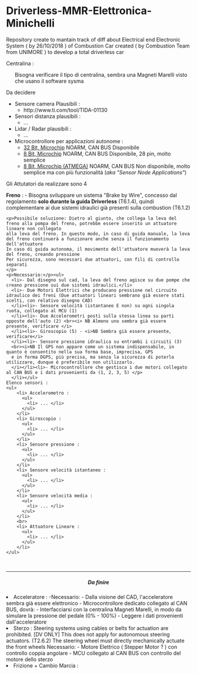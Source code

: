 # Driverless-MMR-Elettronica-Minichelli
Repository create to mantain track of diff about Electrical end Electronic System ( by 26/10/2018 ) of Combustion Car created ( by Combustion Team from UNIMORE ) to develop a total driverless car

Centralina :
<ul>Bisogna verificare il tipo di centralina, sembra una Magneti Marelli visto che usano il software sysma
</ul>
<p>Da decidere</p><ul>
  <li>Sensore camera Plausibili :
      <ul>
        <li>http://www.ti.com/tool/TIDA-01130</li>
      </ul>
  </li>
  <li>Sensori distanza plausibili :
    <ul>
      <li>...</li>
    </ul>
  </li>
  <li>Lidar / Radar plausibili :
    <ul>
      <li>...</li>
    </ul>
  </li>
  <li>Microcontrollore per applicazioni autonome :
    <ul>
      <li><a href="https://www.microchip.com/wwwproducts/en/PIC32MZ1024ECH064"> 32 Bit, Microchip</a> NOARM, CAN BUS Disponibile</li>
      <li><a href="https://www.microchip.com/wwwproducts/en/PIC18F26K83"> 8 Bit, Microchip</a> NOARM, CAN BUS Disponibile, 28 pin, molto semplice</li>
      <li><a href="https://www.microchip.com/wwwproducts/en/PIC18F26K83"> 8 Bit, Microchip (ATMEGA)</a> NOARM, CAN BUS Non disponibile, molto semplice ma con più funzionalità (<i>aka "Sensor Node Applications"</i>)</li>
    </ul>
  </li>
</ul>

<p>Gli Attutatori da realizzare sono 4</p>
  <b>Freno</b> :
  - Bisogna sviluppare un sistema "Brake by Wire", concesso dal regolamento <b>solo durante la guida Driverless</b> (T6.1.4), quindi
    complementare ai due sistemi idraulici già presenti sulla combustion (T6.1.2)

    <p>Possibile soluzione: Dietro al giunto, che collega la leva del freno alla pompa del freno, potrebbe essere inserito un attuatore lineare non collegato
    alla leva del freno. In questo modo, in caso di guida manuale, la leva del freno continuerà a funzionare anche senza il funzionamento dell'attuatore
    In caso di guida autonoma, il movimento dell'attuatore muoverà la leva del freno, creando pressione
    Per sicurezza, sono necessari due attuatori, con fili di controllo separati
    </p>
    <p>Necessario:</p><ul>
      <li>- Dal disegno sul cad, la leva del freno agisce su due pompe che creano pressione sui due sistemi idraulici.</li>
      <li>- Due Motori Elettrici che producano pressione nel circuito idraulico dei freni (Due attuatori lineari sembrano già essere stati scelti, con relativo disegno CAD)
      </li><li>- Sensore velocità (istantaneo E non) su ogni singola ruota, collegato al MCU (1)
      </li><li>- Due Accelerometri posti sulla stessa linea su parti opposte dell'auto (2) <br><i> NB Almeno uno sembra già essere presente, verificare </i>
      </li><li>- Giroscopio (5) - <i>NB Sembra già essere presente, verificare</i>
      </li><li>- Sensore pressione idraulica su entrambi i circuiti (3)
      <br><i>NB Il GPS non appare come un sistema indispensabile, in quanto è consentito nella sua forma base, imprecisa, GPS
      e in forma DGPS, più precisa, ma senza la sicurezza di poterlo utilizzare, dunque è preferibile non utilizzarlo.
      </i></li><li>- Microcontrollore che gestisca i due motori collegato al CAN BUS e i dati provenienti da (1, 2, 3, 5) </p>
      </li></ul>
    Elenco sensori :
    <ul>
        <li> Accelerometro :
          <ul>
            <li> ... </li>
          </ul>
        </li>
        <li> Giroscopio :
          <ul>
            <li> ... </li>
          </ul>
        </li>
        <li> Sensore pressione :
          <ul>
            <li> ... </li>
          </ul>
        </li>
        <li> Sensore velocità istantaneo :
          <ul>
            <li> ... </li>
          </ul>
        </li>
        <li> Sensore velocità media :
          <ul>
            <li> ... </li>
          </ul>
        </li>
        <br>
        <li> Attuatore Lineare :
          <ul>
            <li> ... </li>
          </ul>
        </li>
    </ul>
<br>
<hr>
<h5 style = "text-align:center"> Da finire </h5>
<li>Acceleratore :
  -Necessario:
    - Dalla visione del CAD, l'acceleratore sembra già essere elettronico
    - Microcontrollore dedicato collegato al CAN BUS, dovrà:
      - Interfacciarsi con la centralina Magneti Marelli, in modo da simulare la pressione del pedale (0% - 100%)
      - Leggere i dati provenienti dall'acceleratore
</li>
<li>Sterzo :
  Steering systems using cables or belts for actuation are prohibited.
  [DV ONLY] This does not apply for autonomous steering actuators.
  (T2.6.2) The steering wheel must directly mechanically actuate the front wheels
  Necessario:
    - Motore Elettrico ( Stepper Motor ? ) con controllo coppia angolare
    - MCU collegato al CAN BUS con controllo del motore dello sterzo
</li>
<li> Frizione + Cambio Marcia :
</li>
</ul>
